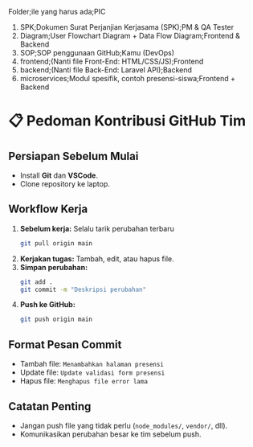 Folder;ile yang harus ada;PIC
1. SPK;Dokumen Surat Perjanjian Kerjasama (SPK);PM & QA Tester
2. Diagram;User Flowchart Diagram + Data Flow Diagram;Frontend & Backend
3. SOP;SOP penggunaan GitHub;Kamu (DevOps)
4. frontend;(Nanti file Front-End: HTML/CSS/JS);Frontend
5. backend;(Nanti file Back-End: Laravel API);Backend
6. microservices;Modul spesifik, contoh presensi-siswa;Frontend + Backend

# 📋 Pedoman Kontribusi GitHub Tim

## Persiapan Sebelum Mulai
- Install **Git** dan **VSCode**.
- Clone repository ke laptop.

## Workflow Kerja
1. **Sebelum kerja:** Selalu tarik perubahan terbaru
    ```bash
    git pull origin main
    ```
2. **Kerjakan tugas:** Tambah, edit, atau hapus file.
3. **Simpan perubahan:**
    ```bash
    git add .
    git commit -m "Deskripsi perubahan"
    ```
4. **Push ke GitHub:**
    ```bash
    git push origin main
    ```

## Format Pesan Commit
- Tambah file: `Menambahkan halaman presensi`
- Update file: `Update validasi form presensi`
- Hapus file: `Menghapus file error lama`

## Catatan Penting
- Jangan push file yang tidak perlu (`node_modules/`, `vendor/`, dll).
- Komunikasikan perubahan besar ke tim sebelum push.

